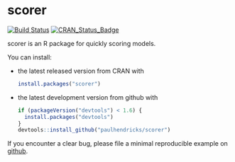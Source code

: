 <!-- README.md is generated from README.Rmd. Please edit that file -->
scorer
======

[![Build Status](https://travis-ci.org/paulhendricks/scorer.png?branch=master)](https://travis-ci.org/paulhendricks/scorer) [![CRAN\_Status\_Badge](http://www.r-pkg.org/badges/version/scorer)](http://cran.r-project.org/package=scorer)

scorer is an R package for quickly scoring models.

You can install:

-   the latest released version from CRAN with

    ``` r
    install.packages("scorer")
    ```

-   the latest development version from github with

    ``` r
    if (packageVersion("devtools") < 1.6) {
      install.packages("devtools")
    }
    devtools::install_github("paulhendricks/scorer")
    ```

If you encounter a clear bug, please file a minimal reproducible example on [github](https://github.com/paulhendricks/scorer/issues).
